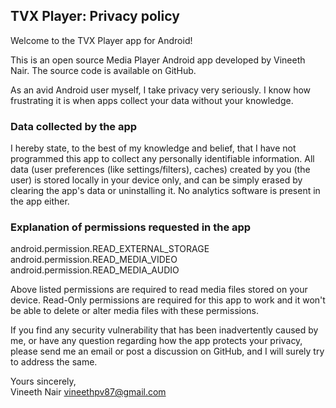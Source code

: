 ## TVX Player: Privacy policy

Welcome to the TVX Player app for Android!

This is an open source Media Player Android app developed by Vineeth Nair. The source code is available on GitHub.

As an avid Android user myself, I take privacy very seriously.
I know how frustrating it is when apps collect your data without your knowledge.

### Data collected by the app

I hereby state, to the best of my knowledge and belief, that I have not programmed this app to collect any personally identifiable information. All data (user preferences (like settings/filters), caches) created by you (the user) is stored locally in your device only, and can be simply erased by clearing the app's data or uninstalling it. No analytics software is present in the app either.

### Explanation of permissions requested in the app

android.permission.READ_EXTERNAL_STORAGE
android.permission.READ_MEDIA_VIDEO
android.permission.READ_MEDIA_AUDIO

Above listed permissions are required to read media files stored on your device. Read-Only permissions are required for this app to work and it won't be able to delete or alter media files with these permissions.



If you find any security vulnerability that has been inadvertently caused by me, or have any question regarding how the app protects your privacy, please send me an email or post a discussion on GitHub, and I will surely try to address the same.

Yours sincerely,  
Vineeth Nair
vineethpv87@gmail.com